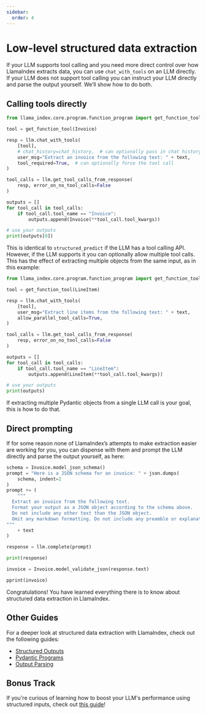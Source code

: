 ```yaml
---
sidebar:
  order: 4
---
```


# Low-level structured data extraction

If your LLM supports tool calling and you need more direct control over how LlamaIndex extracts data, you can use `chat_with_tools` on an LLM directly. If your LLM does not support tool calling you can instruct your LLM directly and parse the output yourself. We’ll show how to do both.

## Calling tools directly

```python
from llama_index.core.program.function_program import get_function_tool

tool = get_function_tool(Invoice)

resp = llm.chat_with_tools(
    [tool],
    # chat_history=chat_history,  # can optionally pass in chat history instead of user_msg
    user_msg="Extract an invoice from the following text: " + text,
    tool_required=True,  # can optionally force the tool call
)

tool_calls = llm.get_tool_calls_from_response(
    resp, error_on_no_tool_calls=False
)

outputs = []
for tool_call in tool_calls:
    if tool_call.tool_name == "Invoice":
        outputs.append(Invoice(**tool_call.tool_kwargs))

# use your outputs
print(outputs[0])
```

This is identical to `structured_predict` if the LLM has a tool calling API. However, if the LLM supports it you can optionally allow multiple tool calls. This has the effect of extracting multiple objects from the same input, as in this example:

```python
from llama_index.core.program.function_program import get_function_tool

tool = get_function_tool(LineItem)

resp = llm.chat_with_tools(
    [tool],
    user_msg="Extract line items from the following text: " + text,
    allow_parallel_tool_calls=True,
)

tool_calls = llm.get_tool_calls_from_response(
    resp, error_on_no_tool_calls=False
)

outputs = []
for tool_call in tool_calls:
    if tool_call.tool_name == "LineItem":
        outputs.append(LineItem(**tool_call.tool_kwargs))

# use your outputs
print(outputs)
```

If extracting multiple Pydantic objects from a single LLM call is your goal, this is how to do that.

## Direct prompting

If for some reason none of LlamaIndex’s attempts to make extraction easier are working for you, you can dispense with them and prompt the LLM directly and parse the output yourself, as here:

```python
schema = Invoice.model_json_schema()
prompt = "Here is a JSON schema for an invoice: " + json.dumps(
    schema, indent=2
)
prompt += (
    """
  Extract an invoice from the following text.
  Format your output as a JSON object according to the schema above.
  Do not include any other text than the JSON object.
  Omit any markdown formatting. Do not include any preamble or explanation.
"""
    + text
)

response = llm.complete(prompt)

print(response)

invoice = Invoice.model_validate_json(response.text)

pprint(invoice)
```

Congratulations! You have learned everything there is to know about structured data extraction in LlamaIndex.

## Other Guides

For a deeper look at structured data extraction with LlamaIndex, check out the following guides:

- [Structured Outputs](../../module_guides/querying/structured_outputs/index.md)
- [Pydantic Programs](../../module_guides/querying/structured_outputs/pydantic_program.md)
- [Output Parsing](../../module_guides/querying/structured_outputs/output_parser.md)

## Bonus Track

If you're curious of learning how to boost your LLM's performance using structured inputs, check out [this guide](./structured_input.md)!
